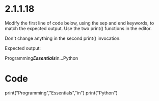 # 2.1.1.18

Modify the first line of code below, using the sep and end keywords, to match the expected output. Use the two print() functions in the editor.

Don't change anything in the second print() invocation.

Expected output:

Programming***Essentials***in...Python

# Code

print("Programming","Essentials","in")
print("Python")
